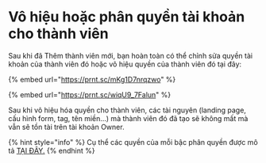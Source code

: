 # Vô hiệu hoặc phân quyền tài khoản cho thành viên

Sau khi đã Thêm thành viên mới, bạn hoàn toàn có thể chỉnh sửa quyền tài khoản của thành viên đó hoặc vô hiệu quyền của thành viên đó tại đây:

{% embed url="https://prnt.sc/mKg1D7nrqzwo" %}

{% embed url="https://prnt.sc/wiqU9_7Falun" %}

Sau khi vô hiệu hóa quyền cho thành viên, các tài nguyên (landing page, cấu hình form, tag, tên miền...) mà thành viên đó đã tạo sẽ không mất mà vẫn sẽ tồn tài trên tài khoản Owner.

{% hint style="info" %}
Cụ thể các quyền của mỗi bậc phân quyền được mô tả [TẠI ĐÂY.](http://ldp.to/phanquyen)
{% endhint %}
